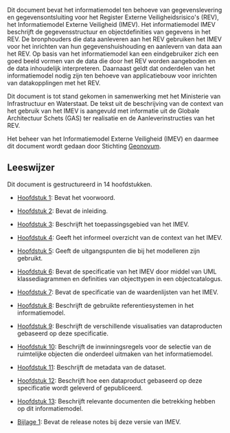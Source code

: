 Dit document bevat het informatiemodel ten behoeve van gegevenslevering en gegevensontsluiting voor het Register Externe Veiligheidsrisico's (REV), het Informatiemodel Externe Veiligheid (IMEV). Het informatiemodel IMEV beschrijft de gegevensstructuur en objectdefinities van gegevens in het REV. De bronphouders die data aanleveren aan het REV gebruiken het IMEV voor het inrichten van hun gegevenshuishouding en aanlevern van data aan het REV. Op basis van het informatiemodel kan een eindgebruiker zich een goed beeld vormen van de data die door het REV worden aangeboden en de data inhoudelijk interpreteren. Daarnaast geldt dat onderdelen van het informatiemodel nodig zijn ten behoeve van applicatiebouw voor inrichten van datakopplingen met het REV.

Dit document is tot stand gekomen in samenwerking met het Ministerie van Infrastructuur en Waterstaat. De tekst uit de beschrijving van de context van het gebruik van het IMEV is aangevuld met informatie uit de Globale Architectuur Schets (GAS) ter realisatie en de Aanleverinstructies van het REV.

Het beheer van het Informatiemodel Externe Veiligheid (IMEV) en daarmee dit document wordt gedaan door Stichting [Geonovum](https://www.geonovum.nl).

Leeswijzer
----------

Dit document is gestructureerd in 14 hoofdstukken.

-   [Hoofdstuk 1](#voorwoord): Bevat het voorwoord.

-   [Hoofdstuk 2](#inleiding): Bevat de inleiding.

-   [Hoofdstuk 3](#toepassingsgebied): Beschrijft het toepassingsgebied van het
    IMEV.

-   [Hoofdstuk 4](#overzicht): Geeft het informeel overzicht van de context van
    het IMEV.

-   [Hoofdstuk 5](#uitgangspunten-imev-model): Geeft de uitgangspunten die bij het modelleren zijn gebruikt.

-   [Hoofdstuk 6](#cat): Bevat de specificatie van het IMEV door middel van UML klassediagrammen en definities van objecttypen in een objectcatalogus.

-   [Hoofdstuk 7](#lis): Bevat de specificatie van de waardenlijsten van het
    IMEV.

-   [Hoofdstuk 8](#referentiesystemen): Beschrijft de gebruikte
    referentiesystemen in het informatiemodel.

-   [Hoofdstuk 9](#visualisatie): Beschrijft de verschillende visualisaties van
    dataproducten gebaseerd op deze specificatie.

-   [Hoofdstuk 10](#inwinning): Beschrijft de inwinningsregels voor de selectie
    van de ruimtelijke objecten die onderdeel uitmaken van het informatiemodel.

-   [Hoofdstuk 11](#metadata-dataset): Beschrijft de metadata van de dataset.

-   [Hoofdstuk 12](#levering): Beschrijft hoe een dataproduct gebaseerd op deze
    specificatie wordt geleverd of gepubliceerd.

-   [Hoofdstuk 13](#bibliografie): Beschrijft relevante documenten die
    betrekking hebben op dit informatiemodel.

-   [Bijlage 1](#bijlage1-release-notes): Bevat de release notes bij deze versie van IMEV.
